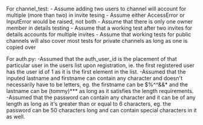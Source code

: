 For channel_test:
    - Assume adding two users to channel will account for multiple (more than two) in invite tesing 
    - Assume either AccessError or InputError would be raised, not both
    - Assume that there is only one owner member in details testing
    - Assume that a working test after two invites for details accounts for multiple invites 
    - Assume that working tests for public channels will also cover most tests for private channels as long as
      one is copied over

For auth.py:
    -Assumed that the auth_user_id is the placement of that particular user in the users list upon registration, ie. the first registered user has the user id of 1 as it is the first element in the list.
    -Assumed that the inputed lastname and firstname can contain any character and doesn't necessarily have to be letters, eg. the firstname can be $%^^&&* and the lastname can be (tommy)*** as long as it satisfies the length requirements.
    -Assumed that the password can contain any character and it can be of any length as long as it's greater than or equal to 6 characters, eg. the password can be 50 characters long and can contain special characters in it as well.


